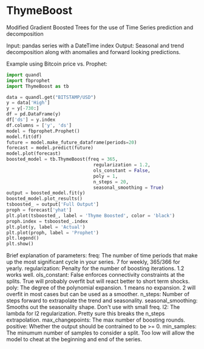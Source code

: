 # ThymeBoost
Modified Gradient Boosted Trees for the use of Time Series prediction and decomposition

Input: pandas series with a DateTime index
Output: Seasonal and trend decomposition along with anomalies and forward looking predictions.

Example using Bitcoin price vs. Prophet:
```python
import quandl
import fbprophet
import ThymeBoost as tb

data = quandl.get("BITSTAMP/USD")
y = data['High']
y = y[-730:]
df = pd.DataFrame(y)
df['ds'] = y.index
df.columns = ['y', 'ds']
model = fbprophet.Prophet()
model.fit(df)
future = model.make_future_dataframe(periods=20)
forecast = model.predict(future)
model.plot(forecast)
boosted_model = tb.ThymeBoost(freq = 365,
                                regularization = 1.2, 
                                ols_constant = False, 
                                poly = 1, 
                                n_steps = 20,
                                seasonal_smoothing = True)
output = boosted_model.fit(y)
boosted_model.plot_results()
tsboosted_ = output['Full Output']
proph = forecast['yhat']
plt.plot(tsboosted_, label = 'Thyme Boosted', color = 'black')
proph.index = tsboosted_.index
plt.plot(y, label = 'Actual')
plt.plot(proph, label = 'Prophet')
plt.legend()
plt.show()
```
Brief explanation of parameters:
freq: The number of time periods that make up the most significant cycle in your series.  7 for weekly, 365/366 for yearly.
regularization: Penalty for the number of boosting iterations.  1.2 works well.
ols_constant: False enforces connectivity constraints at the splits.  True will probably overfit but will react better to short term shocks.
poly: The degree of the polynomial expansion.  1 means no expansion.  2 will overfit in most cases but can be used as a smoother.
n_steps: Number of steps forward to extrapolate the trend and seasonality.
seasonal_smoothing: Smooths out the seasonality shape.  Don't use with small freq.
l2: The lambda for l2 regularization.  Pretty sure this breaks the n_steps extrapolation.
max_changepoints: The max number of boosting rounds.
positive:  Whether the output should be contrained to be >= 0.
min_samples: The minumum number of samples to consider a split.  Too low will allow the model to cheat at the beginning and end of the series.
